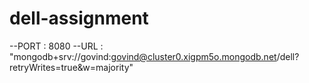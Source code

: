 # dell-assignment

--PORT : 8080
--URL : "mongodb+srv://govind:govind@cluster0.xigpm5o.mongodb.net/dell?retryWrites=true&w=majority"
